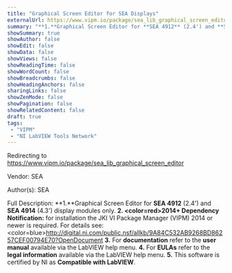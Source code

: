 ```yaml
---
title: "Graphical Screen Editor for SEA Displays"
externalUrl: https://www.vipm.io/package/sea_lib_graphical_screen_editor
summary: "**1.**Graphical Screen Editor for **SEA 4912** (2.4') and **SEA 4914** (4.3') display modules only."
showSummary: true
showAuthor: false
showEdit: false
showData: false
showViews: false
showReadingTime: false
showWordCount: false
showBreadcrumbs: false
showHeadingAnchors: false
sharingLinks: false
showZenMode: false
showPagination: false
showRelatedContent: false
draft: true
tags:
 - "VIPM"
 - "NI LabVIEW Tools Network"
---
```


Redirecting to https://www.vipm.io/package/sea_lib_graphical_screen_editor

Vendor: SEA

Author(s): SEA
 
Full Description:
**1.**Graphical Screen Editor for **SEA 4912** (2.4') and **SEA 4914** (4.3') display modules only.
**2. <color=red>2014+ Dependency Notification:</color>** for installation the JKI VI Package Manager (VIPM) 2014 or newer is required. For details see:
<color=blue>http://digital.ni.com/public.nsf/allkb/9A84C532AB9268BD86257CEF00794E70?OpenDocument</color>
**3.** For **documentation** refer to the **user manual** available via the LabVIEW help menu.
**4.** For **EULAs** refer to the **legal information** available via the LabVIEW help menu.
**5.** This software is certified by NI as **Compatible with LabVIEW**.